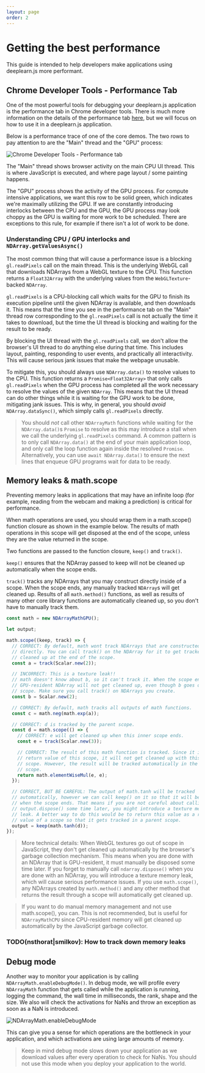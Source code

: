 ```yaml
---
layout: page
order: 2
---
```

# Getting the best performance

This guide is intended to help developers make applications using deeplearn.js
more performant.

## Chrome Developer Tools - Performance Tab

One of the most powerful tools for debugging your deeplearn.js application is
the performance tab in Chrome developer tools. There is much more information
on the details of the performance tab
[here](https://developers.google.com/web/tools/chrome-devtools/evaluate-performance/),
but we will focus on how to use it in a deeplearn.js application.

Below is a performance trace of one of the core demos. The two rows to pay
attention to are the "Main" thread and the "GPU" process:

![Chrome Developer Tools - Performance tab](devtools-performance.png "Chrome Developer Tools - Performance tab")

The "Main" thread shows browser activity on the main CPU UI thread. This is
where JavaScript is executed, and where page layout / some painting happens.

The "GPU" process shows the activity of the GPU process. For compute intensive
applications, we want this row to be solid green, which indicates we're maximally
utilizing the GPU. If we are constantly introducing interlocks between the CPU
and the GPU, the GPU process may look choppy as the GPU is waiting for more work
to be scheduled. There are exceptions to this rule, for example if there isn't a
lot of work to be done.


### Understanding CPU / GPU interlocks and `NDArray.getValuesAsync()`

The most common thing that will cause a performance issue is a blocking
`gl.readPixels` call on the main thread. This is the underlying WebGL call
that downloads NDArrays from a WebGL texture to the CPU. This function returns
a `Float32Array` with the underlying values from the `WebGLTexture`-backed
`NDArray`.

`gl.readPixels` is a CPU-blocking call which waits for the GPU to finish its
execution pipeline until the given NDArray is available, and then downloads it.
This means that the time you see in the performance tab on the "Main" thread
row corresponding to the `gl.readPixels` call is not actually the time it takes
to download, but the time the UI thread is blocking and waiting for the result
to be ready.

By blocking the UI thread with the `gl.readPixels` call, we don't allow the
browser's UI thread to do anything else during that time. This includes layout,
painting, responding to user events, and practically all interactivity. This
will cause serious jank issues that make the webpage unusable.

To mitigate this, you should always use `NDArray.data()` to resolve
values to the CPU. This function returns a `Promise<Float32Array>` that
only calls `gl.readPixels` when the GPU process has completed all the work
necessary to resolve the values of the given `NDArray`. This means that the UI
thread can do other things while it is waiting for the GPU work to be done,
mitigating jank issues. This is why, in general, you should *avoid*
`NDArray.dataSync()`, which simply calls `gl.readPixels` directly.

> You should *not* call other `NDArrayMath` functions while waiting for the
`NDArray.data()`s `Promise` to resolve as this may introduce a stall when we call
the underlying `gl.readPixels` command. A common pattern is to only call
`NDArray.data()` at the end of your main application loop, and only call the loop
function again inside the resolved `Promise`. Alternatively, you can use
`await NDArray.data()` to ensure the next lines that enqueue GPU programs wait
for data to be ready.


## Memory leaks & math.scope

Preventing memory leaks in applications that may have an infinite loop
(for example, reading from the webcam and making a prediction) is critical for
performance.

When math operations are used, you should wrap them in a math.scope() function
closure as shown in the example below. The results of math operations in this
scope will get disposed at the end of the scope, unless they are the value
returned in the scope.

Two functions are passed to the function closure, `keep()` and `track()`.

`keep()` ensures that the NDArray passed to keep will not be cleaned up
automatically when the scope ends.

`track()` tracks any NDArrays that you may construct directly inside of a
scope. When the scope ends, any manually tracked `NDArray`s will get
cleaned up. Results of all `math.method()` functions, as well as results of
many other core library functions are automatically cleaned up, so you don't
have to manually track them.

```ts
const math = new NDArrayMathGPU();

let output;

math.scope((keep, track) => {
  // CORRECT: By default, math wont track NDArrays that are constructed
  // directly. You can call track() on the NDArray for it to get tracked and
  // cleaned up at the end of the scope.
  const a = track(Scalar.new(2));

  // INCORRECT: This is a texture leak!!
  // math doesn't know about b, so it can't track it. When the scope ends, the
  // GPU-resident NDArray will not get cleaned up, even though b goes out of
  // scope. Make sure you call track() on NDArrays you create.
  const b = Scalar.new(2);

  // CORRECT: By default, math tracks all outputs of math functions.
  const c = math.neg(math.exp(a));

  // CORRECT: d is tracked by the parent scope.
  const d = math.scope(() => {
    // CORRECT: e will get cleaned up when this inner scope ends.
    const e = track(Scalar.new(3));

    // CORRECT: The result of this math function is tracked. Since it is the
    // return value of this scope, it will not get cleaned up with this inner
    // scope. However, the result will be tracked automatically in the parent
    // scope.
    return math.elementWiseMul(e, e);
  });

  // CORRECT, BUT BE CAREFUL: The output of math.tanh will be tracked
  // automatically, however we can call keep() on it so that it will be kept
  // when the scope ends. That means if you are not careful about calling
  // output.dispose() some time later, you might introduce a texture memory
  // leak. A better way to do this would be to return this value as a return
  // value of a scope so that it gets tracked in a parent scope.
  output = keep(math.tanh(d));
});
```

> More technical details: When WebGL textures go out of scope in JavaScript,
they don't get cleaned up automatically by the browser's garbage collection
mechanism. This means when you are done with an NDArray that is GPU-resident,
it must manually be disposed some time later. If you forget to manually call
`ndarray.dispose()` when you are done with an NDArray, you will introduce
a texture memory leak, which will cause serious performance issues.
If you use `math.scope()`, any NDArrays created by `math.method()` and
any other method that returns the result through a scope will automatically
get cleaned up.


> If you want to do manual memory management and not use math.scope(), you can.
This is not recommended, but is useful for `NDArrayMathCPU` since CPU-resident
memory will get cleaned up automatically by the JavaScript garbage collector.

### TODO(nsthorat|smilkov): How to track down memory leaks

## Debug mode

Another way to monitor your application is by calling
`NDArrayMath.enableDebugMode()`. In debug mode, we will profile every
`NDArrayMath` function that gets called while the application is running,
logging the command, the wall time in milliseconds, the rank, shape and the
size. We also will check the activations for NaNs and throw an exception as soon as a NaN is introduced.

![NDArrayMath.enableDebugMode](debugmode.png "NDArrayMath.enableDebugMode")

This can give you a sense for which operations are the bottleneck in
your application, and which activations are using large amounts of memory.

> Keep in mind debug mode slows down your application as we download values
after every operation to check for NaNs. You should not use this mode when
you deploy your application to the world.
